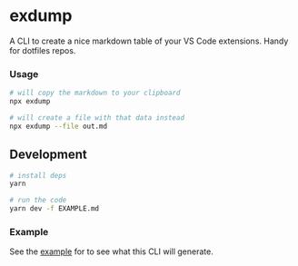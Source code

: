 # exdump

A CLI to create a nice markdown table of your VS Code extensions. Handy for dotfiles repos.

### Usage
```sh
# will copy the markdown to your clipboard
npx exdump

# will create a file with that data instead
npx exdump --file out.md
```

## Development
```sh
# install deps
yarn

# run the code
yarn dev -f EXAMPLE.md
```

### Example
See the [example](./EXAMPLE.md) for to see what this CLI will generate.